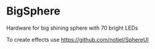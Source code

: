 # BigSphere
Hardware for big shining sphere with 70 bright LEDs

To create effects use https://github.com/notiel/SphereUI

